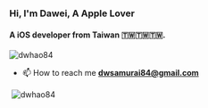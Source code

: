 <h3 align="left">Hi, I'm Dawei, A Apple Lover</h3>
<h4 align="left">A iOS developer from Taiwan 🇹🇼🇹🇼🇹🇼.</h4>

<p align="left"> <img src="https://komarev.com/ghpvc/?username=dwhao84&label=Profile%20views&color=0e75b6&style=flat" alt="dwhao84" /> </p>

- 📫 How to reach me **dwsamurai84@gmail.com**

<p>&nbsp;<img align="center" src="https://github-readme-stats.vercel.app/api?username=dwhao84&show_icons=true&locale=en" alt="dwhao84" /></p>
